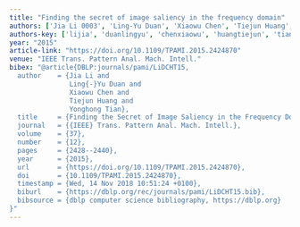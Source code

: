 ```yaml
---
title: "Finding the secret of image saliency in the frequency domain"
authors: ['Jia Li 0003', 'Ling-Yu Duan', 'Xiaowu Chen', 'Tiejun Huang', 'Yonghong Tian 0001']
authors-key: ['lijia', 'duanlingyu', 'chenxiaowu', 'huangtiejun', 'tianyonghong']
year: "2015"
article-link: "https://doi.org/10.1109/TPAMI.2015.2424870"
venue: "IEEE Trans. Pattern Anal. Mach. Intell."
bibex: "@article{DBLP:journals/pami/LiDCHT15,
  author    = {Jia Li and
               Ling{-}Yu Duan and
               Xiaowu Chen and
               Tiejun Huang and
               Yonghong Tian},
  title     = {Finding the Secret of Image Saliency in the Frequency Domain},
  journal   = {{IEEE} Trans. Pattern Anal. Mach. Intell.},
  volume    = {37},
  number    = {12},
  pages     = {2428--2440},
  year      = {2015},
  url       = {https://doi.org/10.1109/TPAMI.2015.2424870},
  doi       = {10.1109/TPAMI.2015.2424870},
  timestamp = {Wed, 14 Nov 2018 10:51:24 +0100},
  biburl    = {https://dblp.org/rec/journals/pami/LiDCHT15.bib},
  bibsource = {dblp computer science bibliography, https://dblp.org}
}"
---
```

